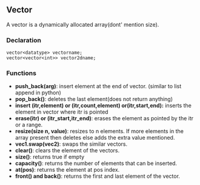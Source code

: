 ## Vector

A vector is a dynamically allocated array(dont' mention size). 

### Declaration
```
vector<datatype> vectorname;
vector<vector<int>> vector2dname;
```

### Functions

- **push_back(arg)**: insert element at the end of vector. (similar to list append in python)
- **pop_back()**: deletes the last element(does not return anything)
- **insert (itr,element) or (itr,count,element) or(itr,start,end):** inserts the element in vector where itr is pointed
- **erase(itr) or (itr_start,itr_end)**: erases the element as pointed by the itr or a range.
- **resize(size n, value)**: resizes to n elements. If more elements in the array present then deletes else adds the extra value mentioned.
- **vec1.swap(vec2)**: swaps the similar vectors.
- **clear()**: clears the element of the vectors.
- **size()**: returns true if empty
- **capacity()**: returns the number of elements that can be inserted.
- **at(pos)**: returns the element at pos index.
- **front() and back()**: returns the first and last element of the vector.
